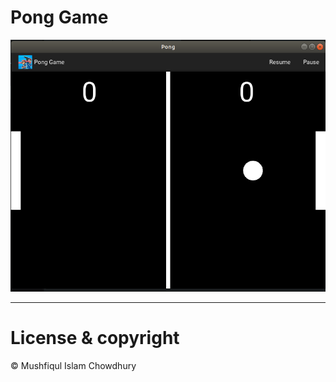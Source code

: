 # Pong Game

![alt text](https://github.com/mushfiqulIslam/PongGame/blob/master/pong.png)

---
# License & copyright
© Mushfiqul Islam Chowdhury
